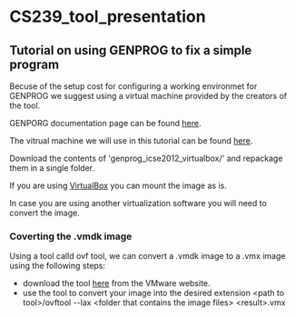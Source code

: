 # CS239_tool_presentation

## Tutorial on using GENPROG to fix a simple program
Becuse of the setup cost for configuring a working environmet for GENPROG we suggest using a virtual machine provided by the creators of the tool.

GENPORG documentation page can be found [here](http://dijkstra.cs.virginia.edu/genprog/).

The vitrual machine we will use in this tutorial can be found [here](http://dijkstra.cs.virginia.edu/genprog/resources/autorepairbenchmarks/VirtualMachines/).


Download the contents of 'genprog_icse2012_virtualbox/' and repackage them in a single folder.

If you are using [VirtualBox](http://www.virtualbox.org/) you can mount the image as is.

In case you are using another virtualization software you will need to convert the image.

### Coverting the .vmdk image
Using a tool calld ovf tool, we can convert a .vmdk image to a .vmx image using the following steps:
* download the tool [here](https://www.vmware.com/support/developer/ovf/) from the VMware website. 
* use the tool to convert your image into the desired extension \<path to tool>/ovftool --lax \<folder that contains the image files> \<result>.vmx
